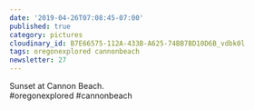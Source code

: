 ```yaml
---
date: '2019-04-26T07:08:45-07:00'
published: true
category: pictures
cloudinary_id: B7E66575-112A-433B-A625-74BB7BD10D6B_vdbk0l
tags: oregonexplored cannonbeach
newsletter: 27
---
```


Sunset at Cannon Beach.  
#oregonexplored #cannonbeach
